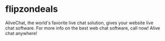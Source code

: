 # flipzondeals
AliveChat, the world's favorite live chat solution, gives your website live chat software. For more info on the best web chat software, call now! Alive chat anywhere!
